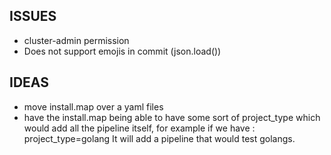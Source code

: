 

## ISSUES

* cluster-admin permission
* Does not support emojis in commit  (json.load()) 

## IDEAS

* move install.map over a yaml files
* have the install.map being able to have some sort of project_type which would add all the pipeline itself, for example if we have :
  project_type=golang
  It will add a pipeline that would test golangs.
  
